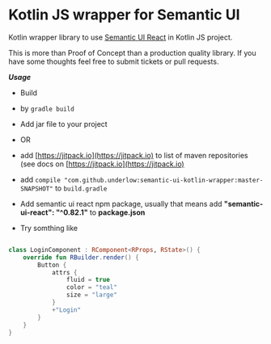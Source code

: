 # Kotlin JS wrapper for Semantic UI

Kotlin wrapper library to use [Semantic UI React](https://react.semantic-ui.com) in Kotlin JS project.

This is more than Proof of Concept than a production quality library. If you have some thoughts feel free to submit tickets 
or pull requests. 

***Usage*** 

- Build 
-  by `gradle build` 
-  Add jar file to your project
- OR 
-  add [https://jitpack.io](https://jitpack.io) to list of maven repositories (see docs on [https://jitpack.io](https://jitpack.io)
-  add `compile "com.github.underlow:semantic-ui-kotlin-wrapper:master-SNAPSHOT"` to `build.gradle`

- Add semantic ui react npm package, usually that means add **"semantic-ui-react": "^0.82.1"** to **package.json**
- Try somthing like 
```kotlin

class LoginComponent : RComponent<RProps, RState>() {
    override fun RBuilder.render() {
        Button {
            attrs {
                fluid = true
                color = "teal"
                size = "large"
            }
            +"Login"
        }
    }
}

```
